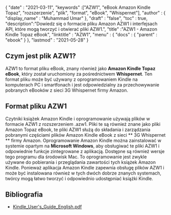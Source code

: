 {
  "date" : "2021-03-11",
  "keywords" :["AZW1", "eBook Amazon Kindle Topaz", "rozszerzenie", "plik", "format", "eBook", "Whispernet"],
  "author" : {
    "display_name" : "Muhammad Umar"
},
  "draft" : "false",
  "toc" : true,
  "description":"Dowiedz się o formacie pliku Amazon AZW1 i interfejsach API, które mogą tworzyć i otwierać pliki AZW1.",
  "title" :"AZW1 - Amazon Kindle Topaz eBook",
  "linktitle" : "AZW1",
  "menu" : {
    "docs" : {
      "parent" : "ebook"
}
},
  "lastmod" : "2021-05-28"
}

## Czym jest plik AZW1? ##

AZW1 to format pliku eBook, znany również jako **Amazon Kindle Topaz eBook**, który został uruchomiony za pośrednictwem **Whispernet**. Ten format pliku może być używany z oprogramowaniem Kindle na komputerach PC i smartfonach i jest odpowiedzialny za przechowywanie pobranych eBooków z sieci 3G Whispernet firmy Amazon.

## Format pliku AZW1 ##

Czytniki książek Amazon Kindle i oprogramowanie używają plików w formacie AZW1 z rozszerzeniem .azw1. Pliki te są również znane jako pliki Amazon Topaz eBook, te pliki AZW1 służą do składania i zarządzania pobranymi częściami plików Amazon Kindle eBook z sieci ** 3G Whispernet ** firmy Amazon. Oprogramowanie Amazon Kindle można zainstalować w systemie opartym na **Microsoft Windows**, aby obsługiwać te pliki AZW1 i odpowiednie funkcje zintegrowane z aplikacją. Dostępne są również wersje tego programu dla środowisk Mac. To oprogramowanie jest zwykle używane do pobierania i przeglądania zawartości tych książek Amazon Kindle. Ponieważ aplikacja Amazon Kindle zapewnia obsługę plików AZW1 i może być instalowana również w tych dwóch dobrze znanych systemach, twórcy mogą łatwo tworzyć i odpowiednio udostępniać książki Kindle.

## Bibliografia

* [Kindle_User's_Guide_English.pdf](https://kindle.s3.amazonaws.com/Kindle_User%27s_Guide_English.pdf)


